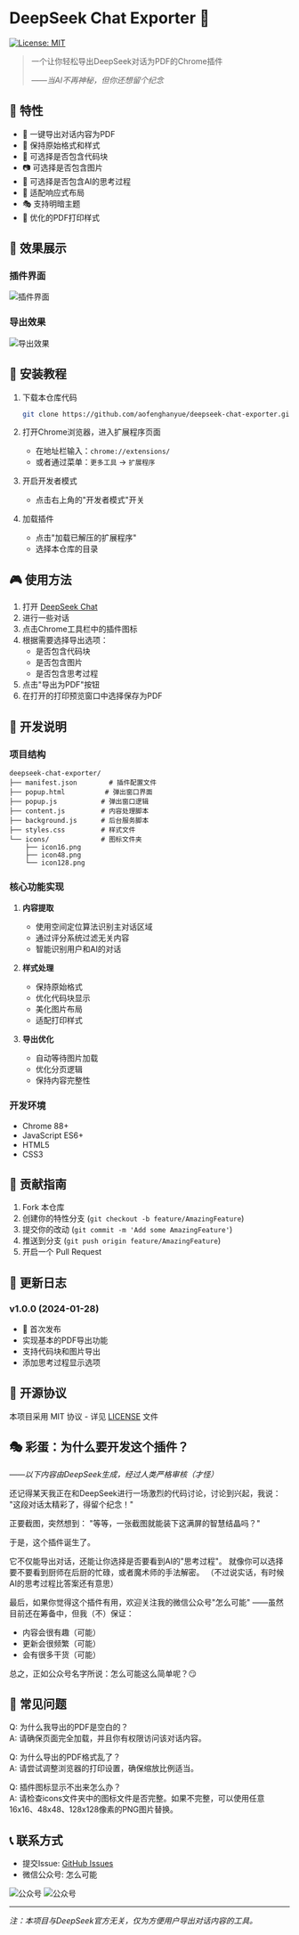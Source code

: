 # DeepSeek Chat Exporter 🚀

[![License: MIT](https://img.shields.io/badge/License-MIT-yellow.svg)](https://opensource.org/licenses/MIT)

> 一个让你轻松导出DeepSeek对话为PDF的Chrome插件
> 
> *——当AI不再神秘，但你还想留个纪念*

## 🌟 特性

- 🎯 一键导出对话内容为PDF
- 🎨 保持原始格式和样式
- 🔧 可选择是否包含代码块
- 📷 可选择是否包含图片
- 🤔 可选择是否包含AI的思考过程
- 📱 适配响应式布局
- 🎭 支持明暗主题
- 📄 优化的PDF打印样式

## 📸 效果展示

### 插件界面
![插件界面](./pics/popup.png)

### 导出效果
![导出效果](./pics/export.png)

## 🚀 安装教程

1. 下载本仓库代码
   ```bash
   git clone https://github.com/aofenghanyue/deepseek-chat-exporter.git
   ```

2. 打开Chrome浏览器，进入扩展程序页面
   - 在地址栏输入：`chrome://extensions/`
   - 或者通过菜单：`更多工具` -> `扩展程序`

3. 开启开发者模式
   - 点击右上角的"开发者模式"开关

4. 加载插件
   - 点击"加载已解压的扩展程序"
   - 选择本仓库的目录

## 🎮 使用方法

1. 打开 [DeepSeek Chat](https://chat.deepseek.com/)
2. 进行一些对话
3. 点击Chrome工具栏中的插件图标
4. 根据需要选择导出选项：
   - 是否包含代码块
   - 是否包含图片
   - 是否包含思考过程
5. 点击"导出为PDF"按钮
6. 在打开的打印预览窗口中选择保存为PDF

## 🔧 开发说明

### 项目结构
```
deepseek-chat-exporter/
├── manifest.json        # 插件配置文件
├── popup.html          # 弹出窗口界面
├── popup.js           # 弹出窗口逻辑
├── content.js         # 内容处理脚本
├── background.js      # 后台服务脚本
├── styles.css         # 样式文件
└── icons/             # 图标文件夹
    ├── icon16.png
    ├── icon48.png
    └── icon128.png
```

### 核心功能实现

1. **内容提取**
   - 使用空间定位算法识别主对话区域
   - 通过评分系统过滤无关内容
   - 智能识别用户和AI的对话

2. **样式处理**
   - 保持原始格式
   - 优化代码块显示
   - 美化图片布局
   - 适配打印样式

3. **导出优化**
   - 自动等待图片加载
   - 优化分页逻辑
   - 保持内容完整性

### 开发环境
- Chrome 88+
- JavaScript ES6+
- HTML5
- CSS3

## 🤝 贡献指南

1. Fork 本仓库
2. 创建你的特性分支 (`git checkout -b feature/AmazingFeature`)
3. 提交你的改动 (`git commit -m 'Add some AmazingFeature'`)
4. 推送到分支 (`git push origin feature/AmazingFeature`)
5. 开启一个 Pull Request

## 📝 更新日志

### v1.0.0 (2024-01-28)
- 🎉 首次发布
- 实现基本的PDF导出功能
- 支持代码块和图片导出
- 添加思考过程显示选项

## 📜 开源协议

本项目采用 MIT 协议 - 详见 [LICENSE](LICENSE) 文件

## 🎭 彩蛋：为什么要开发这个插件？

*——以下内容由DeepSeek生成，经过人类严格审核（才怪）*

还记得某天我正在和DeepSeek进行一场激烈的代码讨论，讨论到兴起，我说：
"这段对话太精彩了，得留个纪念！"

正要截图，突然想到：
"等等，一张截图就能装下这满屏的智慧结晶吗？"

于是，这个插件诞生了。

它不仅能导出对话，还能让你选择是否要看到AI的"思考过程"。
就像你可以选择要不要看到厨师在后厨的忙碌，或者魔术师的手法解密。
（不过说实话，有时候AI的思考过程比答案还有意思）

最后，如果你觉得这个插件有用，欢迎关注我的微信公众号"怎么可能"
——虽然目前还在筹备中，但我（不）保证：
- 内容会很有趣（可能）
- 更新会很频繁（可能）
- 会有很多干货（可能）

总之，正如公众号名字所说：怎么可能这么简单呢？😏

## 🤔 常见问题

Q: 为什么我导出的PDF是空白的？  
A: 请确保页面完全加载，并且你有权限访问该对话内容。

Q: 为什么导出的PDF格式乱了？  
A: 请尝试调整浏览器的打印设置，确保缩放比例适当。

Q: 插件图标显示不出来怎么办？  
A: 请检查icons文件夹中的图标文件是否完整。如果不完整，可以使用任意16x16、48x48、128x128像素的PNG图片替换。

## 📞 联系方式

- 提交Issue: [GitHub Issues](https://github.com/aofenghanyue/deepseek-chat-exporter/issues)
- 微信公众号: 怎么可能

![公众号](./pics/zmknQR.jpg)
![公众号](./pics/zmkn.png)

---
*注：本项目与DeepSeek官方无关，仅为方便用户导出对话内容的工具。* 